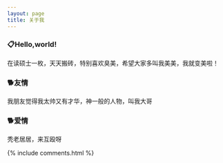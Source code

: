 ```yaml
---
layout: page
title: 关于我 
---
```

<h3>📋<strong>Hello,world!</strong></h3>  

在读硕士一枚，天天搬砖，特别喜欢臭美，希望大家多叫我美美，我就变美啦！


<h3>🐕<strong>友情</strong></h3>
我朋友觉得我太帅又有才华，神一般的人物，叫我大哥

<h3>🐕<strong>爱情</strong></h3>
秃老居居，来互殴呀

{% include comments.html %}

